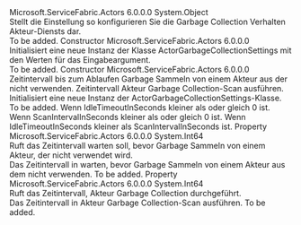 <Type Name="ActorGarbageCollectionSettings" FullName="Microsoft.ServiceFabric.Actors.Runtime.ActorGarbageCollectionSettings">
  <TypeSignature Language="C#" Value="public sealed class ActorGarbageCollectionSettings" />
  <TypeSignature Language="ILAsm" Value=".class public auto ansi sealed beforefieldinit ActorGarbageCollectionSettings extends System.Object" />
  <TypeSignature Language="DocId" Value="T:Microsoft.ServiceFabric.Actors.Runtime.ActorGarbageCollectionSettings" />
  <TypeSignature Language="VB.NET" Value="Public NotInheritable Class ActorGarbageCollectionSettings" />
  <TypeSignature Language="F#" Value="type ActorGarbageCollectionSettings = class" />
  <AssemblyInfo>
    <AssemblyName>Microsoft.ServiceFabric.Actors</AssemblyName>
    <AssemblyVersion>6.0.0.0</AssemblyVersion>
  </AssemblyInfo>
  <Base>
    <BaseTypeName>System.Object</BaseTypeName>
  </Base>
  <Interfaces />
  <Docs>
    <summary>
            Stellt die Einstellung so konfigurieren Sie die Garbage Collection Verhalten Akteur-Diensts dar.
            </summary>
    <remarks>To be added.</remarks>
  </Docs>
  <Members>
    <Member MemberName=".ctor">
      <MemberSignature Language="C#" Value="public ActorGarbageCollectionSettings ();" />
      <MemberSignature Language="ILAsm" Value=".method public hidebysig specialname rtspecialname instance void .ctor() cil managed" />
      <MemberSignature Language="DocId" Value="M:Microsoft.ServiceFabric.Actors.Runtime.ActorGarbageCollectionSettings.#ctor" />
      <MemberSignature Language="VB.NET" Value="Public Sub New ()" />
      <MemberType>Constructor</MemberType>
      <AssemblyInfo>
        <AssemblyName>Microsoft.ServiceFabric.Actors</AssemblyName>
        <AssemblyVersion>6.0.0.0</AssemblyVersion>
      </AssemblyInfo>
      <Parameters />
      <Docs>
        <summary>
            Initialisiert eine neue Instanz der Klasse ActorGarbageCollectionSettings mit den Werten für das Eingabeargument.
            </summary>
        <remarks>To be added.</remarks>
      </Docs>
    </Member>
    <Member MemberName=".ctor">
      <MemberSignature Language="C#" Value="public ActorGarbageCollectionSettings (long idleTimeoutInSeconds, long scanIntervalInSeconds);" />
      <MemberSignature Language="ILAsm" Value=".method public hidebysig specialname rtspecialname instance void .ctor(int64 idleTimeoutInSeconds, int64 scanIntervalInSeconds) cil managed" />
      <MemberSignature Language="DocId" Value="M:Microsoft.ServiceFabric.Actors.Runtime.ActorGarbageCollectionSettings.#ctor(System.Int64,System.Int64)" />
      <MemberSignature Language="VB.NET" Value="Public Sub New (idleTimeoutInSeconds As Long, scanIntervalInSeconds As Long)" />
      <MemberSignature Language="F#" Value="new Microsoft.ServiceFabric.Actors.Runtime.ActorGarbageCollectionSettings : int64 * int64 -&gt; Microsoft.ServiceFabric.Actors.Runtime.ActorGarbageCollectionSettings" Usage="new Microsoft.ServiceFabric.Actors.Runtime.ActorGarbageCollectionSettings (idleTimeoutInSeconds, scanIntervalInSeconds)" />
      <MemberType>Constructor</MemberType>
      <AssemblyInfo>
        <AssemblyName>Microsoft.ServiceFabric.Actors</AssemblyName>
        <AssemblyVersion>6.0.0.0</AssemblyVersion>
      </AssemblyInfo>
      <Parameters>
        <Parameter Name="idleTimeoutInSeconds" Type="System.Int64" />
        <Parameter Name="scanIntervalInSeconds" Type="System.Int64" />
      </Parameters>
      <Docs>
        <param name="idleTimeoutInSeconds">Zeitintervall bis zum Ablaufen Garbage Sammeln von einem Akteur aus der nicht verwenden.</param>
        <param name="scanIntervalInSeconds">Zeitintervall Akteur Garbage Collection-Scan ausführen.</param>
        <summary>
            Initialisiert eine neue Instanz der ActorGarbageCollectionSettings-Klasse.
            </summary>
        <remarks>To be added.</remarks>
        <exception cref="T:System.ArgumentOutOfRangeException">
          <para>Wenn IdleTimeoutInSeconds kleiner als oder gleich 0 ist.</para>
          <para>Wenn ScanIntervalInSeconds kleiner als oder gleich 0 ist.</para>
          <para>Wenn IdleTimeoutInSeconds kleiner als ScanIntervalInSeconds ist.</para>
        </exception>
      </Docs>
    </Member>
    <Member MemberName="IdleTimeoutInSeconds">
      <MemberSignature Language="C#" Value="public long IdleTimeoutInSeconds { get; }" />
      <MemberSignature Language="ILAsm" Value=".property instance int64 IdleTimeoutInSeconds" />
      <MemberSignature Language="DocId" Value="P:Microsoft.ServiceFabric.Actors.Runtime.ActorGarbageCollectionSettings.IdleTimeoutInSeconds" />
      <MemberSignature Language="VB.NET" Value="Public ReadOnly Property IdleTimeoutInSeconds As Long" />
      <MemberSignature Language="F#" Value="member this.IdleTimeoutInSeconds : int64" Usage="Microsoft.ServiceFabric.Actors.Runtime.ActorGarbageCollectionSettings.IdleTimeoutInSeconds" />
      <MemberType>Property</MemberType>
      <AssemblyInfo>
        <AssemblyName>Microsoft.ServiceFabric.Actors</AssemblyName>
        <AssemblyVersion>6.0.0.0</AssemblyVersion>
      </AssemblyInfo>
      <ReturnValue>
        <ReturnType>System.Int64</ReturnType>
      </ReturnValue>
      <Docs>
        <summary>
            Ruft das Zeitintervall warten soll, bevor Garbage Sammeln von einem Akteur, der nicht verwendet wird.
            </summary>
        <value>Das Zeitintervall in <see cref="T:System.Int64" /> warten, bevor Garbage Sammeln von einem Akteur aus dem nicht verwenden.</value>
        <remarks>To be added.</remarks>
      </Docs>
    </Member>
    <Member MemberName="ScanIntervalInSeconds">
      <MemberSignature Language="C#" Value="public long ScanIntervalInSeconds { get; }" />
      <MemberSignature Language="ILAsm" Value=".property instance int64 ScanIntervalInSeconds" />
      <MemberSignature Language="DocId" Value="P:Microsoft.ServiceFabric.Actors.Runtime.ActorGarbageCollectionSettings.ScanIntervalInSeconds" />
      <MemberSignature Language="VB.NET" Value="Public ReadOnly Property ScanIntervalInSeconds As Long" />
      <MemberSignature Language="F#" Value="member this.ScanIntervalInSeconds : int64" Usage="Microsoft.ServiceFabric.Actors.Runtime.ActorGarbageCollectionSettings.ScanIntervalInSeconds" />
      <MemberType>Property</MemberType>
      <AssemblyInfo>
        <AssemblyName>Microsoft.ServiceFabric.Actors</AssemblyName>
        <AssemblyVersion>6.0.0.0</AssemblyVersion>
      </AssemblyInfo>
      <ReturnValue>
        <ReturnType>System.Int64</ReturnType>
      </ReturnValue>
      <Docs>
        <summary>
            Ruft das Zeitintervall, Akteur Garbage Collection durchgeführt.
            </summary>
        <value>Das Zeitintervall in <see cref="T:System.Int64" /> Akteur Garbage Collection-Scan ausführen.</value>
        <remarks>To be added.</remarks>
      </Docs>
    </Member>
  </Members>
</Type>